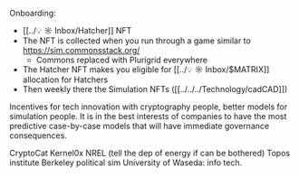 Onboarding:

- [[../💡 ☼ Inbox/Hatcher]] NFT
- The NFT is collected when you run through a game similar to https://sim.commonsstack.org/
    - Commons replaced with Plurigrid everywhere
- The Hatcher NFT makes you eligible for [[../💡 ☼ Inbox/$MATRIX]] allocation for Hatchers
- Then weekly there the Simulation NFTs ([[../../../Technology/cadCAD]])


Incentives for tech innovation with cryptography people, better models for simulation people. It is in the best interests of companies to have the most predictive case-by-case models that will have immediate governance consequences. 

CryptoCat
Kernel0x
NREL (tell the dep of energy if can be bothered)
Topos institute
Berkeley political sim 
University of Waseda: info tech. 